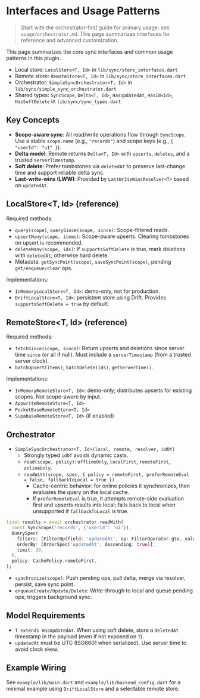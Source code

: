# Interfaces and Usage Patterns

> Start with the orchestrator-first guide for primary usage: see `usage/orchestrator.md`.
> This page summarizes interfaces for reference and advanced customization.

This page summarizes the core sync interfaces and common usage patterns in this plugin.

- Local store: `LocalStore<T, Id>` in `lib/sync/store_interfaces.dart`
- Remote store: `RemoteStore<T, Id>` in `lib/sync/store_interfaces.dart`
- Orchestrator: `SimpleSyncOrchestrator<T, Id>` in `lib/sync/simple_sync_orchestrator.dart`
- Shared types: `SyncScope`, `Delta<T, Id>`, `HasUpdatedAt`, `HasId<Id>`, `HasSoftDelete` in `lib/sync/sync_types.dart`

## Key Concepts

- **Scope-aware sync**: All read/write operations flow through `SyncScope`. Use a stable `scope.name` (e.g., `"records"`) and scope keys (e.g., `{ "userId": "u1" }`).
- **Delta model**: Remote returns `Delta<T, Id>` with `upserts`, `deletes`, and a trusted `serverTimestamp`.
- **Soft delete**: Prefer tombstones via `deletedAt` to preserve last-change time and support reliable delta sync.
- **Last-write-wins (LWW)**: Provided by `LastWriteWinsResolver<T>` based on `updatedAt`.

## LocalStore<T, Id> (reference)

Required methods:
- `query(scope)`, `querySince(scope, since)`: Scope-filtered reads.
- `upsertMany(scope, items)`: Scope-aware upserts. Clearing tombstones on upsert is recommended.
- `deleteMany(scope, ids)`: If `supportsSoftDelete` is true, mark deletions with `deletedAt`; otherwise hard delete.
- Metadata: `getSyncPoint(scope)`, `saveSyncPoint(scope)`, pending `get/enqueue/clear` ops.

Implementations:
- `InMemoryLocalStore<T, Id>`: demo-only, not for production.
- `DriftLocalStore<T, Id>`: persistent store using Drift. Provides `supportsSoftDelete = true` by default.

## RemoteStore<T, Id> (reference)

Required methods:
- `fetchSince(scope, since)`: Return upserts and deletions since server time `since` (or all if null). Must include a `serverTimestamp` (from a trusted server clock).
- `batchUpsert(items)`, `batchDelete(ids)`, `getServerTime()`.

Implementations:
- `InMemoryRemoteStore<T, Id>`: demo-only; distributes upserts for existing scopes. Not scope-aware by input.
- `AppwriteRemoteStore<T, Id>`
- `PocketBaseRemoteStore<T, Id>`
- `SupabaseRemoteStore<T, Id>` (if enabled)

## Orchestrator

- `SimpleSyncOrchestrator<T, Id>(local, remote, resolver, idOf)`
  - Strongly typed `idOf` avoids dynamic casts.
  - `read(scope, policy)`: `offlineOnly`, `localFirst`, `remoteFirst`, `onlineOnly`.
  - `readWith(scope, spec, { policy = remoteFirst, preferRemoteEval = false, fallbackToLocal = true })`
    - Cache-centric behavior: for online policies it synchronizes, then evaluates the query on the local cache.
    - If `preferRemoteEval` is true, it attempts remote-side evaluation first and upserts results into local; falls back to local when unsupported if `fallbackToLocal` is true.

```dart
final results = await orchestrator.readWith(
  const SyncScope('records', {'userId': 'u1'}),
  QuerySpec(
    filters: [FilterOp(field: 'updatedAt', op: FilterOperator.gte, value: DateTime.utc(2025, 1, 1))],
    orderBy: [OrderSpec('updatedAt', descending: true)],
    limit: 20,
  ),
  policy: CachePolicy.remoteFirst,
);
```
  - `synchronize(scope)`: Push pending ops, pull delta, merge via resolver, persist, save sync point.
  - `enqueueCreate/Update/Delete`: Write-through to local and queue pending ops; triggers background sync.

## Model Requirements

- `T extends HasUpdatedAt`. When using soft delete, store a `deletedAt` timestamp in the payload (even if not exposed on `T`).
- `updatedAt` must be UTC (ISO8601 when serialized). Use server time to avoid clock skew.

## Example Wiring

See `example/lib/main.dart` and `example/lib/backend_config.dart` for a minimal example using `DriftLocalStore` and a selectable remote store.
